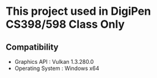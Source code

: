 # This project used in DigiPen CS398/598 Class Only

## Compatibility
- Graphics API : Vulkan 1.3.280.0
- Operating System : Windows x64

